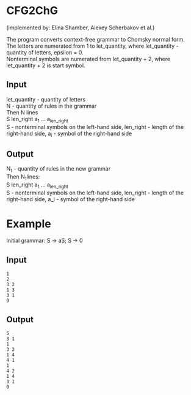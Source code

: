 
# CFG2ChG 

(implemented by: Elina Shamber, Alexey Scherbakov et al.)

The program converts context-free grammar to Chomsky normal form.  
The letters are numerated from 1 to let_quantity, where let_quantity - quantity of letters, epsilon = 0.  
Nonterminal symbols are numerated from let_quantity + 2, where let_quantity + 2 is start symbol.  

## Input

let_quantity - quantity of letters  
N - quantity of rules in the grammar  
Then N lines  
S len_right a<sub>1</sub> ... a<sub>len_right</sub>  
S - nonterminal symbols on the left-hand side, len_right - length of the right-hand side, a<sub>i</sub> - symbol of the right-hand side  

## Output

N<sub>1</sub> - quantity of rules in the new grammar\
Then N<sub>1</sub>lines:  
S len_right a<sub>1</sub> ... a<sub>len_right</sub>  
S - nonterminal symbols on the left-hand side, len_right - length of the right-hand side, a_i - symbol of the right-hand side

# Example

Initial grammar: S -> aS; S -> 0

## Input
    1
    2
    3 2
    1 3
    3 1
    0

## Output

    5
    3 1
    1
    3 2
    1 4
    4 1
    1
    4 2
    1 4
    3 1
    0
